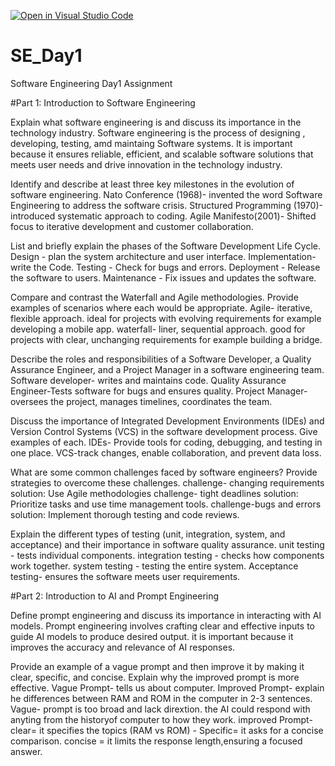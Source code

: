 [![Open in Visual Studio Code](https://classroom.github.com/assets/open-in-vscode-2e0aaae1b6195c2367325f4f02e2d04e9abb55f0b24a779b69b11b9e10269abc.svg)](https://classroom.github.com/online_ide?assignment_repo_id=18374034&assignment_repo_type=AssignmentRepo)
# SE_Day1
Software Engineering Day1 Assignment

#Part 1: Introduction to Software Engineering

Explain what software engineering is and discuss its importance in the technology industry.
Software engineering is the process of designing , developing, testing, amd maintaing Software systems.
It is important because it ensures reliable, efficient, and scalable software solutions that meets user needs and drive innovation in the technology industry.

Identify and describe at least three key milestones in the evolution of software engineering.
Nato Conference (1968)- invented the word Software Engineering to address the software crisis.
Structured Programming (1970)- introduced systematic approach to coding.
Agile Manifesto(2001)- Shifted focus to iterative development and customer collaboration.

List and briefly explain the phases of the Software Development Life Cycle.
Design - plan the system architecture and user interface.
Implementation- write the Code.
Testing - Check for bugs and errors.
Deployment - Release the software to users.
Maintenance - Fix issues and updates the software.

Compare and contrast the Waterfall and Agile methodologies. Provide examples of scenarios where each would be appropriate.
Agile- iterative, flexible approach. ideal for projects with evolving requirements for example developing a mobile app.
waterfall- liner, sequential approach. good for projects with clear, unchanging requirements for example building a bridge.

Describe the roles and responsibilities of a Software Developer, a Quality Assurance Engineer, and a Project Manager in a software engineering team.
Software developer- writes and maintains code.
Quality Assurance Engineer-Tests software for bugs and ensures quality.
Project Manager- oversees the project, manages timelines, coordinates the team.


Discuss the importance of Integrated Development Environments (IDEs) and Version Control Systems (VCS) in the software development process. Give examples of each.
IDEs- Provide tools for coding, debugging, and testing in one place.
VCS-track changes, enable collaboration, and prevent data loss.

What are some common challenges faced by software engineers? Provide strategies to overcome these challenges.
challenge- changing requirements 
solution: Use Agile methodologies 
challenge- tight deadlines 
solution: Prioritize tasks and use time management tools.
challenge-bugs and errors 
solution: Implement thorough testing and code reviews.

Explain the different types of testing (unit, integration, system, and acceptance) and their importance in software quality assurance.
unit testing - tests individual components.
integration testing - checks how components work together.
system testing - testing the entire system.
Acceptance testing- ensures the software meets user requirements.

#Part 2: Introduction to AI and Prompt Engineering


Define prompt engineering and discuss its importance in interacting with AI models.
Prompt engineering involves crafting clear and effective inputs to guide AI models to produce desired output.
it is important because it improves the accuracy and relevance of AI responses.

Provide an example of a vague prompt and then improve it by making it clear, specific, and concise. Explain why the improved prompt is more effective.
Vague Prompt- tells us about computer.
Improved Prompt- explain he differences between RAM and ROM in the computer in 2-3 sentences.
Vague- prompt is too broad and lack dirextion. the AI could respond with anyting from the historyof computer to how they work.
improved Prompt- clear= it specifies the topics (RAM vs ROM)
                - Specific= it asks for a concise comparison.
                concise = it limits the response length,ensuring a focused answer.
